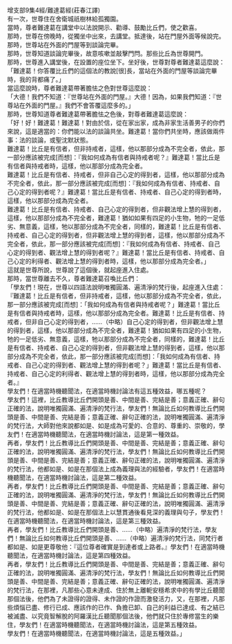 增支部9集4經/難達葛經(莊春江譯)  
有一次，世尊住在舍衛城祇樹林給孤獨園。  
當時，尊者難達葛在講堂中以法說開示、勸導、鼓勵比丘們，使之歡喜。  
那時，世尊在傍晚時，從獨坐中出來，去講堂。抵達後，站在門屋外面等候說完。  
那時，世尊站在外面的門屋等到談論完畢。  
那時，世尊知道談論完畢後，故意咳嗽並敲擊門閂。那些比丘為世尊開門。  
那時，世尊進入講堂後，在設置的座位坐下。坐好後，世尊對尊者難達葛這麼說：  
「難達葛！你答覆比丘們的這個法的教說[很]長，當站在外面的門屋等談論完畢時，我的背都痛了。」  
當這麼說時，尊者難達葛帶著膽怯之色對世尊這麼說：  
「大德！我們不知道：『世尊站在外面的門屋。』大德！因為，如果我們知道：『世尊站在外面的門屋。』我們不會答覆這麼多的。」  
那時，世尊知道尊者難達葛帶著膽怯之色後，對尊者難達葛這麼說：  
「好！好！難達葛！難達葛！對由於信，從在家出家，成為非家生活善男子的你們來說，這是適當的：你們能以法的談論共坐。難達葛！當你們共坐時，應該做兩件事：法的談論，或聖沈默狀態。  
難達葛！比丘是有信者，但非持戒者，這樣，他以那部分成為不完全者，依此，那一部分應該被完成[而想]：『我如何成為有信者與持戒者呢？』難達葛！當比丘是有信者與持戒者時，這樣，他以那部分成為完全者。  
難達葛！比丘是有信者、持戒者，但非自己心定的得到者，這樣，他以那部分成為不完全者，依此，那一部分應該被完成[而想]：『我如何成為有信者、持戒者、自己心定的得到者呢？』難達葛！當比丘是有信者、持戒者、自己心定的得到者時，這樣，他以那部分成為完全者。  
難達葛！比丘是有信者、持戒者、自己心定的得到者，但非觀法增上慧的得到者，這樣，他以那部分成為不完全者，難達葛！猶如如果有四足的小生物，牠的一足低劣、無意義，這樣，牠以那部分成為不完全者，同樣的，難達葛！比丘是有信者、持戒者、自己心定的得到者，但非觀法增上慧的得到者，這樣，他以那部分成為不完全者，依此，那一部分應該被完成[而想]：『我如何成為有信者、持戒者、自己心定的得到者、觀法增上慧的得到者呢？』難達葛！當比丘是有信者、持戒者、自己心定的利得者、觀法增上慧的得到者時，這樣，他以那部分成為完全者。」  
這就是世尊所說，世尊說了這個後，就起座進入住處。  
那時，當世尊離去不久，尊者難達葛召喚比丘們：  
「學友們！現在，世尊以四語法說明唯獨圓滿、遍清淨的梵行後，起座進入住處：『難達葛！比丘是有信者，但非持戒者，這樣，他以那部分成為不完全者，依此，那一部分應該被完成[而想]：「我如何成為有信者與持戒者呢？」難達葛！當比丘是有信者與持戒者時，這樣，他以那部分成為完全者。難達葛！比丘是有信者、持戒者，但非自己心定的得到者，……（中略）自己心定的得到者，但非觀法增上慧的得到者，這樣，他以那部分成為不完全者，難達葛！猶如如果有四足的小生物，牠的一足低劣、無意義，這樣，牠以那部分成為不完全者，同樣的，難達葛！比丘是有信者、持戒者、自己心定的得到者，但非觀法增上慧的得到者，這樣，他以那部分成為不完全者，依此，那一部分應該被完成[而想]：「我如何成為有信者、持戒者、自己心定的得到者、觀法增上慧的得到者呢？」難達葛！當比丘是有信者、持戒者、自己心定的利得者、觀法增上慧的得到者時，這樣，他以那部分成為完全者。』  
學友們！在適當時機聽聞法，在適當時機討論法有這五種效益，哪五種呢？  
學友們！這裡，比丘教導比丘們開頭是善、中間是善、完結是善；意義正確、辭句正確的法，說明唯獨圓滿、遍清淨的梵行法，學友們！無論比丘如何教導比丘們開頭是善、中間是善、完結是善；意義正確、辭句正確的法，說明唯獨圓滿、遍清淨的梵行法，大師對他來說都如是、如是成為可愛的、合意的、尊重的、崇敬的，學友們！在適當時機聽聞法，在適當時機討論法，這是第一種效益。  
再者，學友們！比丘教導比丘們開頭是善、中間是善、完結是善；意義正確、辭句正確的法，說明唯獨圓滿、遍清淨的梵行法，學友們！無論比丘如何教導比丘們開頭是善、中間是善、完結是善；意義正確、辭句正確的法，說明唯獨圓滿、遍清淨的梵行法，他都如是、如是在那個法上成為義理與法的經驗者，學友們！在適當時機聽聞法，在適當時機討論法，這是第二種效益。  
再者，學友們！比丘教導比丘們開頭是善、中間是善、完結是善；意義正確、辭句正確的法，說明唯獨圓滿、遍清淨的梵行法，學友們！無論比丘如何教導比丘們開頭是善、中間是善、完結是善；意義正確、辭句正確的法，說明唯獨圓滿、遍清淨的梵行法，他都如是、如是在那個法上以慧貫通後看見深的義理與句子，學友們！在適當時機聽聞法，在適當時機討論法，這是第三種效益。  
再者，學友們！比丘教導比丘們開頭是善、……（中略）遍清淨的梵行法，學友們！無論比丘如何教導比丘們開頭是善、……（中略）遍清淨的梵行法，同梵行者都如是、如是更尊敬他：『這位尊者確實是到達者或上路者。』學友們！在適當時機聽聞法，在適當時機討論法，這是第四種效益。  
再者，學友們！比丘教導比丘們開頭是善、中間是善、完結是善；意義正確、辭句正確的法，說明唯獨圓滿、遍清淨的梵行法，學友們！無論比丘如何教導比丘們開頭是善、中間是善、完結是善；意義正確、辭句正確的法，說明唯獨圓滿、遍清淨的梵行法，在那裡，凡那些心意未達成、住於無上離軛安穩希求中的有學比丘聽聞那個法後，他們為了未證得的證得、未作證的作證而激發活力，又，在那裡，凡那些煩惱已盡、修行已成、應該作的已作、負擔已卸、自己的利益已達成、有之結已被滅盡、以究竟智解脫的阿羅漢比丘聽聞那個法後，他們就只住於專修當生的樂住，學友們！在適當時機聽聞法，在適當時機討論法，這是第五種效益。  
學友們！在適當時機聽聞法，在適當時機討論法，這是五種效益。」  
  
  

